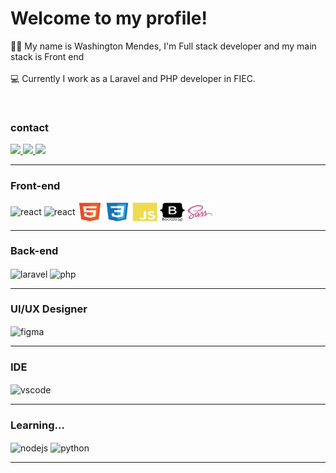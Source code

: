 # Welcome to my profile!
<p> 👦🏼 My name is Washington Mendes, I'm Full stack developer and my main stack is Front end
<br><br>
💻 Currently I work as a Laravel and PHP developer in FIEC.
</p>
<br>
<h3> contact </h3>
<a href = "mailto:wdev.silva@gmail.com">
    <img src="https://img.shields.io/badge/Gmail-FBBC05?style=for-the-badge&logo=google&logoColor=white " target="_blank">
</a>
<a href="https://www.linkedin.com/in/washington-mendes-4145b08a/" target="_blank">
    <img src="https://img.shields.io/badge/-LinkedIn-%230077B5?style=for-the-badge&logo=linkedin&logoColor=white" target="_blank"> 
</a>
<a href="https://api.whatsapp.com/send?phone=5585991415641" target="_blank">
    <img src="https://img.shields.io/badge/WhatsApp-25D366?style=for-the-badge&logo=whatsapp&logoColor=white">
</a>
<hr>

<h3> Front-end </h3>
<div>
<img align="center" alt="react" height="30" width="40" src="https://cdn.jsdelivr.net/gh/devicons/devicon/icons/react/react-original.svg" />
<img align="center" alt="react" height="30" width="40" src="https://cdn.jsdelivr.net/gh/devicons/devicon/icons/nextjs/nextjs-original-wordmark.svg" />
<img align="center" alt="HTML" height="30" width="40" src="https://raw.githubusercontent.com/devicons/devicon/master/icons/html5/html5-original.svg">
<img align="center" alt="CSS" height="30" width="40" src="https://raw.githubusercontent.com/devicons/devicon/master/icons/css3/css3-original.svg">  
<img align="center" alt="Js" height="30" width="40" src="https://raw.githubusercontent.com/devicons/devicon/master/icons/javascript/javascript-plain.svg">  
<img align="center" alt="bootstrp" height="30" width="40" src="https://raw.githubusercontent.com/devicons/devicon/9f4f5cdb393299a81125eb5127929ea7bfe42889/icons/bootstrap/bootstrap-plain-wordmark.svg">
<img align="center" alt="sass" height="30" width="40" src="https://raw.githubusercontent.com/devicons/devicon/9f4f5cdb393299a81125eb5127929ea7bfe42889/icons/sass/sass-original.svg">
</div>
<hr>

<h3> Back-end </h3>
<div>
<img align="center" alt="laravel" height="30" width="40" src="https://cdn.jsdelivr.net/gh/devicons/devicon/icons/laravel/laravel-plain-wordmark.svg">
<img align="center" alt="php" height="30" width="40" src="https://cdn.jsdelivr.net/gh/devicons/devicon/icons/php/php-original.svg">
<hr>
<h3> UI/UX Designer </h3>
<img align="center" alt="figma" height="30" width="40" src="https://cdn.jsdelivr.net/gh/devicons/devicon/icons/figma/figma-original.svg">
<hr>
<h3> IDE </h3>
<img align="center" alt="vscode" height="30" width="40" src="https://cdn.jsdelivr.net/gh/devicons/devicon/icons/vscode/vscode-original.svg">
<hr>
<h3> Learning... </h3>
<img align="center" alt="nodejs" height="80" width="80" src="https://cdn.jsdelivr.net/gh/devicons/devicon/icons/nodejs/nodejs-original-wordmark.svg">
<img align="center" alt="python" height="30" width="40" src="https://cdn.jsdelivr.net/gh/devicons/devicon/icons/python/python-original.svg">
</div>
 <hr>
